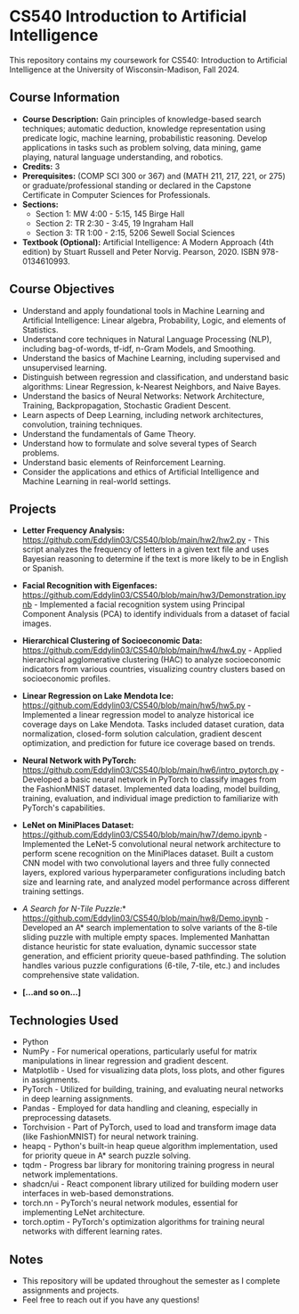 # CS540 Introduction to Artificial Intelligence

This repository contains my coursework for CS540: Introduction to Artificial Intelligence at the University of Wisconsin-Madison, Fall 2024.

## Course Information

* **Course Description:**  Gain principles of knowledge-based search techniques; automatic deduction, knowledge representation using predicate logic, machine learning, probabilistic reasoning. Develop applications in tasks such as problem solving, data mining, game playing, natural language understanding, and robotics.
* **Credits:** 3
* **Prerequisites:** (COMP SCI 300 or 367) and (MATH 211, 217, 221, or 275) or graduate/professional standing or declared in the Capstone Certificate in Computer Sciences for Professionals.
* **Sections:**
    * Section 1: MW 4:00 - 5:15, 145 Birge Hall
    * Section 2: TR 2:30 - 3:45, 19 Ingraham Hall
    * Section 3: TR 1:00 - 2:15, 5206 Sewell Social Sciences
* **Textbook (Optional):** Artificial Intelligence: A Modern Approach (4th edition) by Stuart Russell and Peter Norvig. Pearson, 2020. ISBN 978-0134610993.

## Course Objectives

* Understand and apply foundational tools in Machine Learning and Artificial Intelligence: Linear algebra, Probability, Logic, and elements of Statistics.
* Understand core techniques in Natural Language Processing (NLP), including bag-of-words, tf-idf, n-Gram Models, and Smoothing.
* Understand the basics of Machine Learning, including supervised and unsupervised learning.
* Distinguish between regression and classification, and understand basic algorithms: Linear Regression, k-Nearest Neighbors, and Naive Bayes.
* Understand the basics of Neural Networks: Network Architecture, Training, Backpropagation, Stochastic Gradient Descent.
* Learn aspects of Deep Learning, including network architectures, convolution, training techniques.
* Understand the fundamentals of Game Theory.
* Understand how to formulate and solve several types of Search problems.
* Understand basic elements of Reinforcement Learning.
* Consider the applications and ethics of Artificial Intelligence and Machine Learning in real-world settings.


## Projects

* **Letter Frequency Analysis:** https://github.com/Eddylin03/CS540/blob/main/hw2/hw2.py - This script analyzes the frequency of letters in a given text file and uses Bayesian reasoning to determine if the text is more likely to be in English or Spanish. 
* **Facial Recognition with Eigenfaces:** https://github.com/Eddylin03/CS540/blob/main/hw3/Demonstration.ipynb - Implemented a facial recognition system using Principal Component Analysis (PCA) to identify individuals from a dataset of facial images.
* **Hierarchical Clustering of Socioeconomic Data:** https://github.com/Eddylin03/CS540/blob/main/hw4/hw4.py - Applied hierarchical agglomerative clustering (HAC) to analyze socioeconomic indicators from various countries, visualizing country clusters based on socioeconomic profiles.
* **Linear Regression on Lake Mendota Ice:** https://github.com/Eddylin03/CS540/blob/main/hw5/hw5.py - Implemented a linear regression model to analyze historical ice coverage days on Lake Mendota. Tasks included dataset curation, data normalization, closed-form solution calculation, gradient descent optimization, and prediction for future ice coverage based on trends.
* **Neural Network with PyTorch:** https://github.com/Eddylin03/CS540/blob/main/hw6/intro_pytorch.py - Developed a basic neural network in PyTorch to classify images from the FashionMNIST dataset. Implemented data loading, model building, training, evaluation, and individual image prediction to familiarize with PyTorch's capabilities.
* **LeNet on MiniPlaces Dataset:** https://github.com/Eddylin03/CS540/blob/main/hw7/demo.ipynb - Implemented the LeNet-5 convolutional neural network architecture to perform scene recognition on the MiniPlaces dataset. Built a custom CNN model with two convolutional layers and three fully connected layers, explored various hyperparameter configurations including batch size and learning rate, and analyzed model performance across different training settings.

* **A* Search for N-Tile Puzzle:** https://github.com/Eddylin03/CS540/blob/main/hw8/Demo.ipynb - Developed an A* search implementation to solve variants of the 8-tile sliding puzzle with multiple empty spaces. Implemented Manhattan distance heuristic for state evaluation, dynamic successor state generation, and efficient priority queue-based pathfinding. The solution handles various puzzle configurations (6-tile, 7-tile, etc.) and includes comprehensive state validation.
* **[...and so on...]** 


## Technologies Used 

* Python
* NumPy - For numerical operations, particularly useful for matrix manipulations in linear regression and gradient descent.
* Matplotlib - Used for visualizing data plots, loss plots, and other figures in assignments.
* PyTorch - Utilized for building, training, and evaluating neural networks in deep learning assignments.
* Pandas - Employed for data handling and cleaning, especially in preprocessing datasets.
* Torchvision - Part of PyTorch, used to load and transform image data (like FashionMNIST) for neural network training.
* heapq - Python's built-in heap queue algorithm implementation, used for priority queue in A* search puzzle solving.
* tqdm - Progress bar library for monitoring training progress in neural network implementations.
* shadcn/ui - React component library utilized for building modern user interfaces in web-based demonstrations.
* torch.nn - PyTorch's neural network modules, essential for implementing LeNet architecture.
* torch.optim - PyTorch's optimization algorithms for training neural networks with different learning rates.


## Notes

* This repository will be updated throughout the semester as I complete assignments and projects.
* Feel free to reach out if you have any questions!
